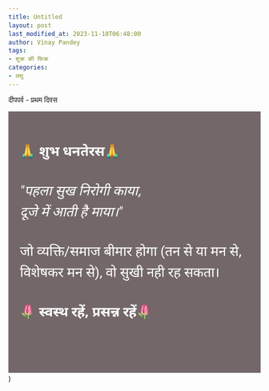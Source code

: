 ```yaml
---
title: Untitled
layout: post
last_modified_at: 2023-11-10T06:48:00
author: Vinay Pandey
tags:
- शुक्र की फिक्र
categories:
- लघु
---
```

दीपपर्व - प्रथम दिवस


![IMG-20231110-WA0001.jpg](/images/IMG-20231110-WA0001.jpg))

